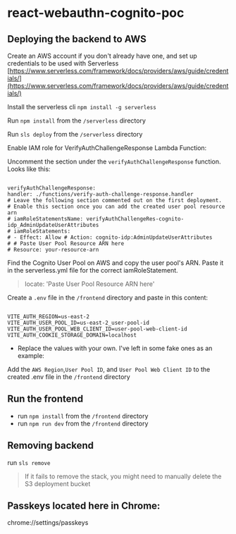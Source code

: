 # react-webauthn-cognito-poc

## Deploying the backend to AWS

Create an AWS account if you don't already have one, and set up credentials to be used with Serverless
[https://www.serverless.com/framework/docs/providers/aws/guide/credentials/](https://www.serverless.com/framework/docs/providers/aws/guide/credentials/)

Install the serverless cli
`npm install -g serverless`

Run `npm install` from the `/serverless` directory

Run `sls deploy` from the `/serverless` directory

Enable IAM role for VerifyAuthChallengeResponse Lambda Function:

Uncomment the section under the `verifyAuthChallengeResponse` function. Looks like this:

```

verifyAuthChallengeResponse:
handler: ./functions/verify-auth-challenge-response.handler
# Leave the following section commented out on the first deployment.
# Enable this section once you can add the created user pool resource arn
# iamRoleStatementsName: verifyAuthChallengeRes-cognito-idp_AdminUpdateUserAttributes
# iamRoleStatements:
# - Effect: Allow # Action: cognito-idp:AdminUpdateUserAttributes
# # Paste User Pool Resource ARN here
# Resource: your-resource-arn

```

Find the Cognito User Pool on AWS and copy the user pool's ARN. Paste it in the serverless.yml file for the correct iamRoleStatement.

> locate: 'Paste User Pool Resource ARN here'

Create a `.env` file in the `/frontend` directory and paste in this content:

```

VITE_AUTH_REGION=us-east-2
VITE_AUTH_USER_POOL_ID=us-east-2_user-pool-id
VITE_AUTH_USER_POOL_WEB_CLIENT_ID=user-pool-web-client-id
VITE_AUTH_COOKIE_STORAGE_DOMAIN=localhost

```

- Replace the values with your own. I've left in some fake ones as an example:

Add the `AWS Region`,`User Pool ID`, and `User Pool Web Client ID` to the created .env file in the `/frontend` directory

## Run the frontend

- run `npm install` from the `/frontend` directory
- run `npm run dev` from the `/frontend` directory

## Removing backend

run `sls remove`

> If it fails to remove the stack, you might need to manually delete the S3 deployment bucket

## Passkeys located here in Chrome:

chrome://settings/passkeys
